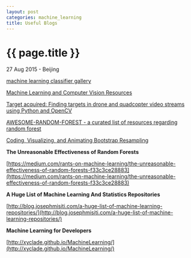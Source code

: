 ```yaml
---
layout: post
categories: machine_learning
title: Useful Blogs
---
```


{{ page.title }}
================

<p class="meta">27 Aug 2015 - Beijing</p>

[machine learning classifier gallery](http://home.comcast.net/~tom.fawcett/public_html/ML-gallery/pages/)

[Machine Learning and Computer Vision Resources](http://zhengrui.github.io/zerryland/ML-CV-Resource.html)

[Target acquired: Finding targets in drone and quadcopter video streams using Python and OpenCV](http://www.pyimagesearch.com/2015/05/04/target-acquired-finding-targets-in-drone-and-quadcopter-video-streams-using-python-and-opencv/)

[AWESOME-RANDOM-FOREST - a curated list of resources regarding random forest](http://jiwonkim.org/awesome-random-forest/)

[Coding, Visualizing, and Animating Bootstrap Resampling](http://minimaxir.com/2015/09/bootstrap-resample/)

**The Unreasonable Effectiveness of Random Forests**

[https://medium.com/rants-on-machine-learning/the-unreasonable-effectiveness-of-random-forests-f33c3ce28883](https://medium.com/rants-on-machine-learning/the-unreasonable-effectiveness-of-random-forests-f33c3ce28883)

**A Huge List of Machine Learning And Statistics Repositories**

[http://blog.josephmisiti.com/a-huge-list-of-machine-learning-repositories/](http://blog.josephmisiti.com/a-huge-list-of-machine-learning-repositories/)

**Machine Learning for Developers**

[http://xyclade.github.io/MachineLearning/](http://xyclade.github.io/MachineLearning/)
